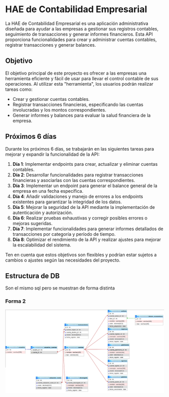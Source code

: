 # HAE de Contabilidad Empresarial

La HAE de Contabilidad Empresarial es una aplicación administrativa diseñada para ayudar a las empresas a gestionar sus registros contables, seguimiento de transacciones y generar informes financieros. Esta API proporciona funcionalidades para crear y administrar cuentas contables, registrar transacciones y generar balances.

## Objetivo

El objetivo principal de este proyecto es ofrecer a las empresas una herramienta eficiente y fácil de usar para llevar el control contable de sus operaciones. Al utilizar esta "herramienta", los usuarios podrán realizar tareas como:

- Crear y gestionar cuentas contables.
- Registrar transacciones financieras, especificando las cuentas involucradas y los montos correspondientes.
- Generar informes y balances para evaluar la salud financiera de la empresa.

## Próximos 6 días


Durante los próximos 6 días, se trabajarán en las siguientes tareas para mejorar y expandir la funcionalidad de la API:

1. **Día 1**: Implementar endpoints para crear, actualizar y eliminar cuentas contables.
2. **Día 2**: Desarrollar funcionalidades para registrar transacciones financieras y asociarlas con las cuentas correspondientes.
3. **Día 3**: Implementar un endpoint para generar el balance general de la empresa en una fecha específica.
4. **Día 4**: Añadir validaciones y manejo de errores a los endpoints existentes para garantizar la integridad de los datos.
5. **Día 5**: Mejorar la seguridad de la API mediante la implementación de autenticación y autorización.
6. **Día 6**: Realizar pruebas exhaustivas y corregir posibles errores o mejoras sugeridas.
7.   **Día 7**: Implementar funcionalidades para generar informes detallados de transacciones por categoría y período de tiempo.
8.   **Día 8**: Optimizar el rendimiento de la API y realizar ajustes para mejorar la escalabilidad del sistema.

Ten en cuenta que estos objetivos son flexibles y podrían estar sujetos a cambios o ajustes según las necesidades del proyecto.

## Estructura de DB

Son el mismo sql pero se muestran de forma distinta

### Forma 2

![Forma 2 de mostrar el diseño de Base de Datos](./img/base_de_Datos.png)
